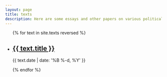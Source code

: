 ```yaml
---
layout: page
title: texts
description: Here are some essays and other papers on various political issues. Most of these were written during my studies in <a target="_blank" href="http://skytte.ut.ee/en">Tartu</a> and <a target="_blank" href="https://www.polver.uni-konstanz.de/en/">Konstanz</a>. Most are in Estonian.
---
```


<ul class="post-list">
{% for text in site.texts reversed %}
    <li>
        <h2><a class="text-title" href="{{ text.url | prepend: site.baseurl }}">{{ text.title }}</a></h2>
        <p class="post-meta">{{ text.date | date: '%B %-d, %Y' }}</p>
      </li>
{% endfor %}
</ul>
